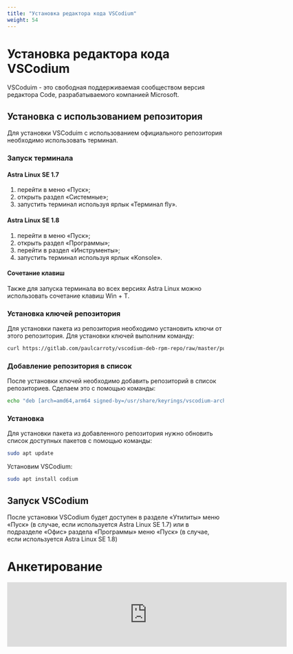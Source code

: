 ```yaml
---
title: "Установка редактора кода VSCodium"
weight: 54
---
```


# Установка редактора кода VSCodium

VSCoduim - это свободная поддерживаемая сообществом версия редактора Code, разрабатываемого компанией Microsoft.

## Установка с использованием репозитория

Для установки VSCoduim с использованием официального репозитория необходимо использовать терминал.

### Запуск терминала

#### Astra Linux SE 1.7

1) перейти в меню «Пуск»;
2) открыть раздел «Системные»;
3) запустить терминал используя ярлык «Терминал fly».

#### Astra Linux SE 1.8

1) перейти в меню «Пуск»;
2) открыть раздел «Программы»;
3) перейти в раздел «Инструменты»;
4) запустить терминал используя ярлык «Konsole».

#### Сочетание клавиш

Также для запуска терминала во всех версиях Astra Linux можно использовать сочетание клавиш Win + T.

### Установка ключей репозитория

Для установки пакета из репозитория необходимо установить ключи от этого репозитория. Для установки ключей выполним команду:

```bash
curl https://gitlab.com/paulcarroty/vscodium-deb-rpm-repo/raw/master/pub.gpg | gpg --dearmor | sudo dd of=/usr/share/keyrings/vscodium-archive-keyring.gpg
```

### Добавление репозитория в список

После установки ключей необходимо добавить репозиторий в список репозиториев. Сделаем это с помощью команды:

```bash
echo "deb [arch=amd64,arm64 signed-by=/usr/share/keyrings/vscodium-archive-keyring.gpg] https://download.vscodium.com/debs vscodium main" | sudo tee /etc/apt/sources.list.d/vscodium.list
```

### Установка

Для установки пакета из добавленного репозитория нужно обновить список доступных пакетов с помощью команды:

```bash
sudo apt update
```

Установим VSCodium:

```bash
sudo apt install codium
```

## Запуск VSCodium

После установки VSCodium будет доступен в разделе «Утилиты» меню «Пуск» (в случае, если используется Astra Linux SE 1.7) или в подразделе «Офис» раздела «Программы» меню «Пуск» (в случае, если используется Astra Linux SE 1.8)

# Анкетирование

<script src="https://forms.yandex.ru/_static/embed.js"></script><iframe src="https://forms.yandex.ru/u/6852b02384227c677065216f?iframe=1" frameborder="0" name="ya-form-6852b02384227c677065216f" width="650"></iframe>

